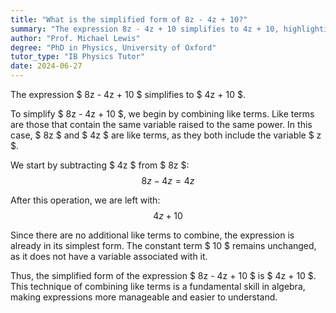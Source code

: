 ```yaml
---
title: "What is the simplified form of 8z - 4z + 10?"
summary: "The expression 8z - 4z + 10 simplifies to 4z + 10, highlighting the process of combining like terms in algebra."
author: "Prof. Michael Lewis"
degree: "PhD in Physics, University of Oxford"
tutor_type: "IB Physics Tutor"
date: 2024-06-27
---
```


The expression $ 8z - 4z + 10 $ simplifies to $ 4z + 10 $.

To simplify $ 8z - 4z + 10 $, we begin by combining like terms. Like terms are those that contain the same variable raised to the same power. In this case, $ 8z $ and $ 4z $ are like terms, as they both include the variable $ z $.

We start by subtracting $ 4z $ from $ 8z $:
$$
8z - 4z = 4z
$$

After this operation, we are left with:
$$
4z + 10
$$

Since there are no additional like terms to combine, the expression is already in its simplest form. The constant term $ 10 $ remains unchanged, as it does not have a variable associated with it.

Thus, the simplified form of the expression $ 8z - 4z + 10 $ is $ 4z + 10 $. This technique of combining like terms is a fundamental skill in algebra, making expressions more manageable and easier to understand.
    